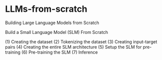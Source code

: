 # LLMs-from-scratch
Building Large Language Models from Scratch


Build a Small Language Model (SLM) From Scratch

(1) Creating the dataset
(2) Tokenizing the dataset
(3) Creating input-target pairs
(4) Creating the entire SLM architecture
(5) Setup the SLM for pre-training
(6) Pre-training the SLM
(7) Inference
